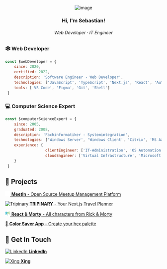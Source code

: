 <p align="center"><img width="300px" alt="image" src="https://user-images.githubusercontent.com/75478893/207780397-2fbbf2b5-c7a1-4637-a79a-79aff2388a72.png"></p>
<h3 align="center">Hi, I'm Sebastian!</h3>
<h6 align="center">Web Developer · IT Engineer</p>

### 🕸️ Web Developer
```javascript
const $webDeveloper = {
    since: 2020,
    certified: 2022,
    description: 'Software Engineer - Web Developer',
    technologies: ['JavaScript', 'TypeScript', 'Next.js', 'React', 'Auth.js', 'MongoDB', 'SQL', 'Styled-Components', 'Mantine'],
    tools: ['VS Code', 'Figma', 'Git', 'Shell']
 }
```

### 💻 Computer Science Expert

```javascript
const $computerScienceExpert = {
    since: 2005,
    graduated: 2008,
    description: 'Fachinformatiker - Systemintegration',
    technologies: ['Windows Server', 'Windows Client', 'Citrix', 'MS Azure', 'Matrix42', 'AutoIT'],
    experience: {
                  clientEngineer: ['IT-Administration', 'OS Automation', 'Software Deployment', 'Hardware Deployment'],
                  cloudEngineer: ['Virtual Infrastructure', 'Microsoft Azure', 'Citrix', 'VMware', 'Thin Clients']
    }
 }
```

## 🚀 Projects
<a href='https://github.com/sebsch1337/meetin'><img width="16px" alt="MeetIn" src="https://raw.githubusercontent.com/sebsch1337/meetin/9e9edbe2a22c792462e5578e01248e8fb28e4da3/assets/logo.svg"> <strong>MeetIn</strong> - Open Source Meetup Management Platform</a>

<a href='https://github.com/sebsch1337/tripinary'><img width="16px" alt="Tripinary" src="https://user-images.githubusercontent.com/75478893/207782009-359706cf-e1c3-406b-bc50-7bc37da4fab4.svg"> <strong>TRIPINARY</strong> - Your Next.js Travel Planner</a>

<a href='https://github.com/sebsch1337/react-and-morty'><img width="16px" alt="React & Morty" src="https://github.com/sebsch1337/react-and-morty/blob/main/public/logo192.png"> <strong>React & Morty</strong> - All characters from Rick & Morty</a>

<a href='https://github.com/sebsch1337/color-saver-app'>🎨 <strong>Color Saver App</strong> - Create your hex palette</a>



## 🤝 Get In Touch
<a href='https://www.linkedin.com/in/sebastianscherbes'><img width="16px" alt="LinkedIn" src="https://user-images.githubusercontent.com/75478893/207784158-3605d252-ed66-46c7-a8a1-f0f45fd9b344.svg"> <strong>LinkedIn</strong></a>

<a href='https://www.xing.com/profile/Sebastian_Scherbes'><img width="14px" alt="Xing" src="https://user-images.githubusercontent.com/75478893/207784362-ea7c5e62-6f59-48bd-9eab-28cf1f100047.svg"> <strong>Xing</strong></a>

